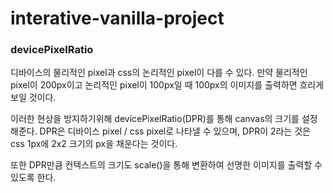 # interative-vanilla-project

### devicePixelRatio

디바이스의 물리적인 pixel과 css의 논리적인 pixel이 다를 수 있다. 만약 물리적인 pixel이 200px이고 논리적인 pixel이 100px일 때 100px의 이미지를 출력하면 흐리게 보일 것이다.

이러한 현상을 방지하기위해 devicePixelRatio(DPR)를 통해 canvas의 크기를 설정해준다. DPR은 디바이스 pixel / css pixel로 나타낼 수 있으며, DPR이 2라는 것은 css 1px에 2x2 크기의 px을 채운다는 것이다.

또한 DPR만큼 컨텍스트의 크기도 scale()을 통해 변환하여 선명한 이미지를 출력할 수 있도록 한다.
